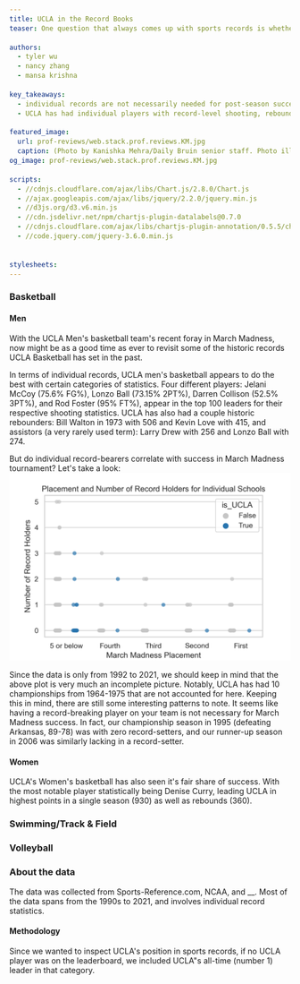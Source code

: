 ```yaml
---
title: UCLA in the Record Books
teaser: One question that always comes up with sports records is whether we've reached that "plateau" of what's humanly possible. Looking at a small subset of statistical records in collegiate sports may give us some insight.

authors:
  - tyler wu
  - nancy zhang
  - mansa krishna

key_takeaways:
  - individual records are not necessarily needed for post-season success in men's basketball
  - UCLA has had individual players with record-level shooting, rebounding, or assists

featured_image:
  url: prof-reviews/web.stack.prof.reviews.KM.jpg
  caption: (Photo by Kanishka Mehra/Daily Bruin senior staff. Photo illustration by Anika Chakrabarti/Assistant Photo editor)
og_image: prof-reviews/web.stack.prof.reviews.KM.jpg

scripts:
  - //cdnjs.cloudflare.com/ajax/libs/Chart.js/2.8.0/Chart.js
  - //ajax.googleapis.com/ajax/libs/jquery/2.2.0/jquery.min.js
  - //d3js.org/d3.v6.min.js
  - //cdn.jsdelivr.net/npm/chartjs-plugin-datalabels@0.7.0
  - //cdnjs.cloudflare.com/ajax/libs/chartjs-plugin-annotation/0.5.5/chartjs-plugin-annotation.min.js
  - //code.jquery.com/jquery-3.6.0.min.js
  

stylesheets:
---
```


<script type="module" src="/js/posts/sports-records/basketball.js"></script>

### Basketball

#### Men

With the UCLA Men's basketball team's recent foray in March Madness, now might be as a good time as ever to revisit some of the historic records UCLA Basketball has set in the past.

<!-- scatter plot -->
<div>
  <div id="mbb-stats-menu" style="display: inline; float: left;"></div>
  <canvas id="men-bb-chart"></canvas>
</div>



In terms of individual records, UCLA men's basketball appears to do the best with certain categories of statistics. Four different players: Jelani McCoy (75.6% FG%), Lonzo Ball (73.15% 2PT%), Darren Collison (52.5% 3PT%), and Rod Foster (95% FT%), appear in the top 100 leaders for their respective shooting statistics. UCLA has also had a couple historic rebounders: Bill Walton in 1973 with 506 and Kevin Love with 415, and assistors (a very rarely used term): Larry Drew with 256 and Lonzo Ball with 274.

But do individual record-bearers correlate with success in March Madness tournament? Let's take a look:
![MarchMadnessRecords](/img/posts/sports-records/results.png)


Since the data is only from 1992 to 2021, we should keep in mind that the above plot is very much an incomplete picture. Notably, UCLA has had 10 championships from 1964-1975 that are not accounted for here. Keeping this in mind, there are still some interesting patterns to note. It seems like having a record-breaking player on your team is not necessary for March Madness success. In fact, our championship season in 1995 (defeating Arkansas, 89-78) was with zero record-setters, and our runner-up season in 2006 was similarly lacking in a record-setter.

#### Women
UCLA's Women's basketball has also seen it's fair share of success. With the most notable player statistically being Denise Curry, leading UCLA in highest points in a single season (930) as well as rebounds (360).
<div>
  <div id="wbb-stats-menu" style="display: inline; float: left;"></div>
  <canvas id="women-bb-chart"></canvas>
</div>

### Swimming/Track & Field

### Volleyball

### About the data

The data was collected from Sports-Reference.com, NCAA, and __. Most of the data spans from the 1990s to 2021, and involves individual record statistics.

#### Methodology

Since we wanted to inspect UCLA's position in sports records, if no UCLA player was on the leaderboard, we included UCLA"s all-time (number 1) leader in that category.
